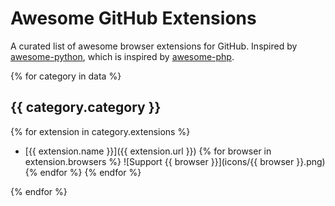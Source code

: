 # Awesome GitHub Extensions

A curated list of awesome browser extensions for GitHub. Inspired by [awesome-python](https://github.com/vinta/awesome-python), which is inspired by [awesome-php](https://github.com/ziadoz/awesome-php).

{% for category in data %}
## {{ category.category }}

{% for extension in category.extensions %}
* [{{ extension.name }}]({{ extension.url }})
{% for browser in extension.browsers %}
![Support {{ browser }}](icons/{{ browser }}.png)
{% endfor %}
{% endfor %}

{% endfor %}
